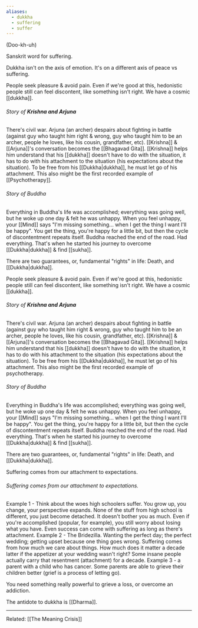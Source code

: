 ```yaml
---
aliases:
  - dukkha
  - suffering
  - suffer
---
```

(Doo-kh-uh)

Sanskrit word for suffering.

Dukkha isn't on the axis of emotion. It's on a different axis of peace vs suffering.

People seek pleasure & avoid pain. Even if we're good at this, hedonistic people still can feel discontent, like something isn't right. We have a cosmic [[dukkha]].

###### Story of **Krishna and Arjuna**
There's civil war. Arjuna (an archer) despairs about fighting in battle (against guy who taught him right & wrong, guy who taught him to be an archer, people he loves, like his cousin, grandfather, etc).
[[Krishna]] & [[Arjuna]]'s conversation becomes the [[Bhagavad Gita]].
[[Krishna]] helps him understand that his [[dukkha]] doesn't have to do with the situation, it has to do with his attachment to the situation (his expectations about the situation). To be free from his [[Dukkha|dukkha]], he must let go of his attachment.
This also might be the first recorded example of [[Psychotherapy]].

###### Story of Buddha
Everything in Buddha's life was accomplished; everything was going well, but he woke up one day & felt he was unhappy. When you feel unhappy, your [[Mind]] says "I'm missing something... when I get the thing I want I'll be happy". You get the thing, you're happy for a little bit, but then the cycle of discontentment repeats itself. Buddha reached the end of the road. Had everything. That's when he started his journey to overcome [[Dukkha|dukkha]] & find [[sukha]].

There are two guarantees, or, fundamental "rights" in life: Death, and [[Dukkha|dukkha]].

People seek pleasure & avoid pain. Even if we're good at this, hedonistic people still can feel discontent, like something isn't right. We have a cosmic [[dukkha]].

###### Story of **Krishna and Arjuna**
There's civil war. Arjuna (an archer) despairs about fighting in battle (against guy who taught him right & wrong, guy who taught him to be an archer, people he loves, like his cousin, grandfather, etc).
[[Krishna]] & [[Arjuna]]'s conversation becomes the [[Bhagavad Gita]].
[[Krishna]] helps him understand that his [[dukkha]] doesn't have to do with the situation, it has to do with his attachment to the situation (his expectations about the situation). To be free from his [[Dukkha|dukkha]], he must let go of his attachment.
This also might be the first recorded example of psychotherapy.

###### Story of Buddha
Everything in Buddha's life was accomplished; everything was going well, but he woke up one day & felt he was unhappy. When you feel unhappy, your [[Mind]] says "I'm missing something... when I get the thing I want I'll be happy". You get the thing, you're happy for a little bit, but then the cycle of discontentment repeats itself. Buddha reached the end of the road. Had everything. That's when he started his journey to overcome [[Dukkha|dukkha]] & find [[sukha]].

There are two guarantees, or, fundamental "rights" in life: Death, and [[Dukkha|dukkha]].

Suffering comes from our attachment to expectations.

###### Suffering comes from our attachment to expectations.
Example 1 - Think about the woes high schoolers suffer. You grow up, you change, your perspective expands. None of the stuff from high school is different, you just become detached. It doesn't bother you as much. Even if you're accomplished (popular, for example), you still worry about losing what you have. Even success can come with suffering as long as there's attachment.
Example 2 - The Bridezilla. Wanting the perfect day; the perfect wedding; getting upset because one thing goes wrong. Suffering comes from how much we care about things. How much does it matter a decade latter if the appetizer at your wedding wasn't right? Some insane people actually carry that resentment (attachment) for a decade.
Example 3 - a parent with a child who has cancer. Some parents are able to grieve their children better (grief is a process of letting go).

You need something really powerful to grieve a loss, or overcome an addiction.

The antidote to dukkha is [[Dharma]].

---
Related: [[The Meaning Crisis]]